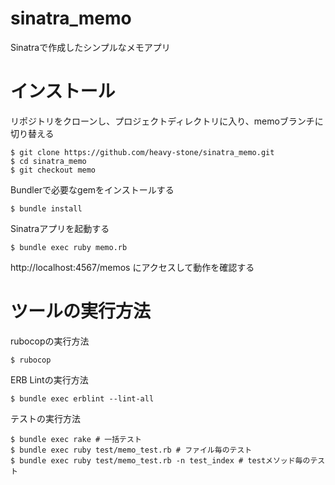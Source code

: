 # sinatra_memo
Sinatraで作成したシンプルなメモアプリ

# インストール
リポジトリをクローンし、プロジェクトディレクトリに入り、memoブランチに切り替える
```
$ git clone https://github.com/heavy-stone/sinatra_memo.git
$ cd sinatra_memo
$ git checkout memo
```
Bundlerで必要なgemをインストールする
```
$ bundle install
```
Sinatraアプリを起動する
```
$ bundle exec ruby memo.rb
```
http://localhost:4567/memos にアクセスして動作を確認する

# ツールの実行方法
rubocopの実行方法
```
$ rubocop
```
ERB Lintの実行方法
```
$ bundle exec erblint --lint-all
```
テストの実行方法
```
$ bundle exec rake # 一括テスト
$ bundle exec ruby test/memo_test.rb # ファイル毎のテスト
$ bundle exec ruby test/memo_test.rb -n test_index # testメソッド毎のテスト
```
